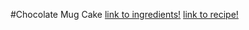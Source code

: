 #Chocolate Mug Cake
[link to ingredients!](https://ishitasingh750.github.io/Project-26-New/ingredientd.md)
[link to recipe!](https://ishitasingh750.github.io/Project-26-New/recipe.md)



